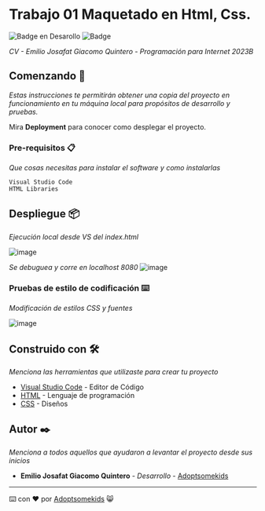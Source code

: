 # Trabajo 01 Maquetado en Html, Css.
   ![Badge en Desarollo](https://img.shields.io/badge/STATUS-Desarrollo%20Completo-blue)
   ![Badge](https://img.shields.io/pypi/status/aiogram.svg?style=flat-square)

_CV - Emilio Josafat Giacomo Quintero - Programación para Internet 2023B_

## Comenzando 🚀

_Estas instrucciones te permitirán obtener una copia del proyecto en funcionamiento en tu máquina local para propósitos de desarrollo y pruebas._

Mira **Deployment** para conocer como desplegar el proyecto.


### Pre-requisitos 📋

_Que cosas necesitas para instalar el software y como instalarlas_

```
Visual Studio Code
HTML Libraries
```

## Despliegue 📦

_Ejecución local desde VS del index.html_

![image](https://github.com/Adoptsomekids/Maquetado-en-Html-Css-CV/assets/83385717/6e90313b-6336-4dc2-852d-d2e1567a8db1)

_Se debuguea y corre en localhost 8080_
![image](https://github.com/Adoptsomekids/Maquetado-en-Html-Css-CV/assets/83385717/338565d1-13dc-4f9e-a251-85e740c909aa)

### Pruebas de estilo de codificación ⌨️

_Modificación de estilos CSS y fuentes_

![image](https://github.com/Adoptsomekids/Maquetado-en-Html-Css-CV/assets/83385717/e65fba43-b394-4714-98ff-e8318a4a4395)


## Construido con 🛠️

_Menciona las herramientas que utilizaste para crear tu proyecto_

* [Visual Studio Code](https://code.visualstudio.com/) - Editor de Código
* [HTML](https://html.com/document/) - Lenguaje de programación
* [CSS](https://developer.mozilla.org/en-US/docs/Web/CSS/Reference) - Diseños

## Autor ✒️

_Menciona a todos aquellos que ayudaron a levantar el proyecto desde sus inicios_

* **Emilio Josafat Giacomo Quintero** - *Desarrollo* - [Adoptsomekids](https://github.com/Adoptsomekids)

---
⌨️ con ❤️ por [Adoptsomekids](https://github.com/Adoptsomekids) 😸
